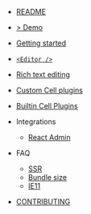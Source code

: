 <!-- docs/_sidebar.md -->

- [README](/)
- <a href="..">> Demo</a>
- [Getting started](/quick-start.md)
- [`<Editor />`](/editor.md)
- [Rich text editing](/slate.md)
- [Custom Cell plugins](/custom-cell-plugins.md)
- [Builtin Cell Plugins](/builtin_plugins.md)
- Integrations

  - [React Admin](/integration-react-admin.md)

- FAQ
  - [SSR](/server-side-rendering.md)
  - [Bundle size](/bundle-size.md)
  - [IE11](/ie11.md)
- [CONTRIBUTING](/CONTRIBUTING.md)
